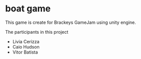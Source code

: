 # boat game
 This game is create for Brackeys GameJam using unity engine. 
 
 The participants in this project
 - Livia Cerizza
 - Caio Hudson
 - Vitor Batista
